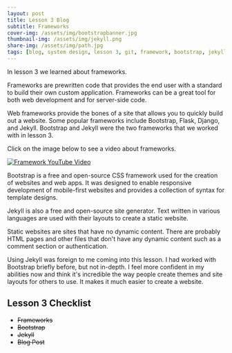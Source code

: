 ```yaml
---
layout: post
title: Lesson 3 Blog
subtitle: Frameworks
cover-img: /assets/img/bootstrapbanner.jpg
thumbnail-img: /assets/img/jekyll.png
share-img: /assets/img/path.jpg
tags: [blog, system design, lesson 3, git, framework, bootstrap, jekyll]
---
```


In lesson 3 we learned about frameworks.

Frameworks are prewritten code that provides the end user with a standard to build their own custom application. Frameworks can be a great tool for both web development and for server-side code.

Web frameworks provide the bones of a site that allows you to quickly build out a website. Some popular frameworks include Bootstrap, Flask, Django, and Jekyll. Bootstrap and Jekyll were the two frameworks that we worked with in lesson 3. 

Click on the image below to see a video about frameworks.

[![Framework YouTube Video](https://github.com/easton-eberwein/eastoneberwein.github.io/blob/master/assets/img/frameworkvideo.jpg?raw=true)](https://www.youtube.com/watch?v=1a5VKUc0AUc&t=537s&ab_channel=Bitfumes)

Bootstrap is a free and open-source CSS framework used for the creation of websites and web apps. It was designed to enable responsive development of mobile-first websites and provides a collection of syntax for template designs.

Jekyll is also a free and open-source site generator. Text written in various languages are used with their layouts to create a static website.

Static websites are sites that have no dynamic content. There are probably HTML pages and other files that don't have any dynamic content such as a comment section or authentication.

Using Jekyll was foreign to me coming into this lesson. I had worked with Bootstrap briefly before, but not in-depth. I feel more confident in my abilities now and think it's incredible the way people create themes and site layouts for others to use. It makes it much easier to create a website.


## Lesson 3 Checklist

- ~~Frameworks~~
- ~~Bootstrap~~
- ~~Jekyll~~
- ~~Blog Post~~
